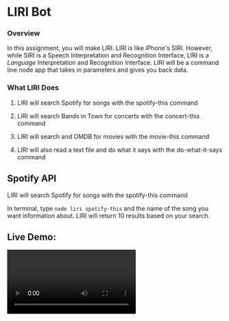 # LIRI Bot

### Overview

In this assignment, you will make LIRI. LIRI is like iPhone's SIRI. However, while SIRI is a Speech Interpretation and Recognition Interface, LIRI is a _Language_ Interpretation and Recognition Interface. LIRI will be a command line node app that takes in parameters and gives you back data.

### What LIRI Does

1. LIRI will search Spotify for songs with the spotify-this command 

2. LIRI will search Bands in Town for concerts with the concert-this command

3. LIRI will search and OMDB for movies with the movie-this command

4. LIRI will also read a text file and do what it says with the do-what-it-says command

## Spotify API

LIRI will search Spotify for songs with the spotify-this command

In terminal, type `node liri spotify-this` and the name of the song you want information about.  LIRI will return 10 results based on your search.
## Live Demo:

![Video of spotify-this](https://octodex.github.com/liri-spotify.mov)


